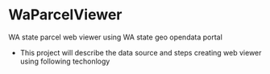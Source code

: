 # WaParcelViewer
WA state parcel web viewer using WA state geo opendata portal
- This project will describe the data source and steps creating web viewer using following techonlogy
  
